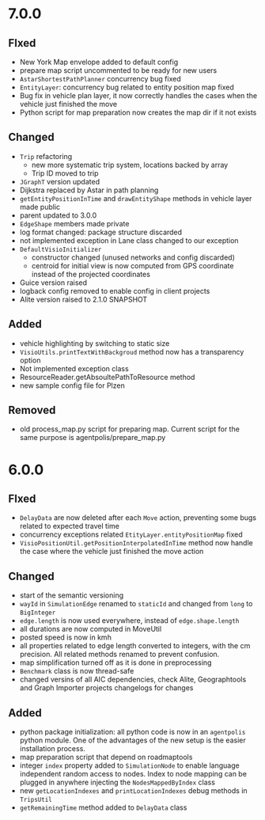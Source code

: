 <!--
Copyright (c) 2021 Czech Technical University in Prague.

This file is part of Agentpolis project.
(see https://github.com/aicenter/agentpolis).

This program is free software: you can redistribute it and/or modify
it under the terms of the GNU Lesser General Public License as published by
the Free Software Foundation, either version 3 of the License, or
(at your option) any later version.

This program is distributed in the hope that it will be useful,
but WITHOUT ANY WARRANTY; without even the implied warranty of
MERCHANTABILITY or FITNESS FOR A PARTICULAR PURPOSE.  See the
GNU Lesser General Public License for more details.

You should have received a copy of the GNU Lesser General Public License
along with this program. If not, see <http://www.gnu.org/licenses/>.
-->

# 7.0.0

## FIxed
- New York Map envelope added to default config
- prepare map script uncommented to be ready for new users
- `AstarShortestPathPlanner` concurrency bug fixed
- `EntityLayer`: concurrency bug related to entity position map fixed
- Bug fix in vehicle plan layer, it now correctly handles the cases when the vehicle just finished the move
- Python script for map preparation now creates the map dir if it not exists

## Changed
- `Trip` refactoring 
	- new more systematic trip system, locations backed by array
	- Trip ID moved to trip
- `JGraphT` version updated
- Dijkstra replaced by Astar in path planning
- `getEntityPositionInTime` and `drawEntityShape` methods in vehicle layer made public
- parent updated to 3.0.0
- `EdgeShape` members made private
- log format changed: package structure discarded
- not implemented exception in Lane class changed to our exception
- `DefaultVisioInitializer` 
	- constructor changed (unused networks and config discarded)
	- centroid for initial view is now computed from GPS coordinate instead of the projected coordinates
- Guice version raised
- logback config removed to enable config in client projects
- Alite version raised to 2.1.0 SNAPSHOT

## Added
- vehicle highlighting by switching to static size
- `VisioUtils.printTextWithBackgroud` method now has a transparency option
- Not implemented exception class
- ResourceReader.getAbsoultePathToResource method
- new sample config file for Plzen

## Removed
- old process_map.py script for preparing map. Current script for the same purpose is agentpolis/prepare_map.py


# 6.0.0

## FIxed
- `DelayData` are now deleted after each `Move` action, preventing some bugs related to expected travel time
- concurrency exceptions related `EtityLayer.entityPositionMap` fixed
- `VisioPositionUtil.getPositionInterpolatedInTime` method now handle the case where the vehicle just finished the move action


## Changed
- start of the semantic versioning
- `wayId` in `SimulationEdge` renamed to `staticId` and changed from `long` to `BigInteger`
- `edge.length` is now used everywhere, instead of `edge.shape.length`
- all durations are now computed in MoveUtil
- posted speed is now in kmh
- all properties related to edge length converted to integers, with the cm precision. All related methods renamed to
 prevent confusion.
- map simplification turned off as it is done in preprocessing
- `Benchmark` class is now thread-safe
- changed versins of all AIC dependencies, check Alite, Geographtools and Graph Importer projects changelogs for changes


## Added
- python package initialization: all python code is now in an `agentpolis` python module. One of the advantages of the 
new setup is the easier installation process.
- map preparation script that depend on roadmaptools
- integer `index` property added to `SimulationNode` to enable language independent random access to nodes. Index to 
node mapping can be plugged in anywhere injecting the `NodesMappedByIndex` class
- new `getLocationIndexes` and `printLocationIndexes` debug methods in `TripsUtil`
- `getRemainingTime` method added to `DelayData` class


